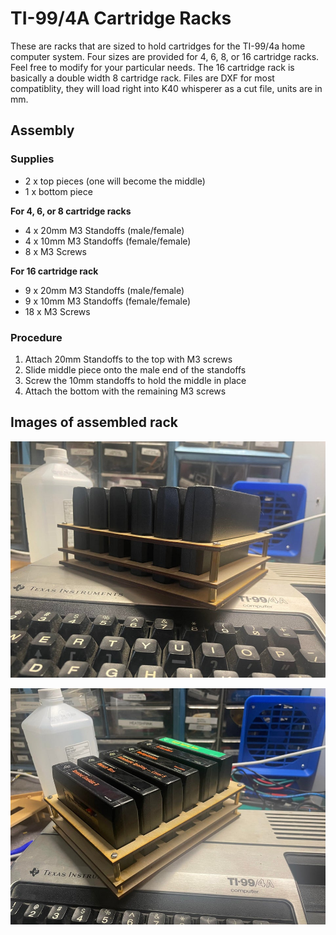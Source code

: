 # TI-99/4A Cartridge Racks

These are racks that are sized to hold cartridges for the TI-99/4a home computer system.  Four sizes are provided for 4, 6, 8, or 16 cartridge racks.  Feel free to modify for your particular needs.  The 16 cartridge rack is basically a double width 8 cartridge rack.
Files are DXF for most compatiblity, they will load right into K40 whisperer as a cut file, units are in mm.

## Assembly

### Supplies

- 2 x top pieces (one will become the middle)
- 1 x bottom piece

**For 4, 6, or 8 cartridge racks**
- 4 x 20mm M3 Standoffs (male/female)
- 4 x 10mm M3 Standoffs (female/female)
- 8 x M3 Screws

**For 16 cartridge rack**
- 9 x 20mm M3 Standoffs (male/female)
- 9 x 10mm M3 Standoffs (female/female)
- 18 x M3 Screws

### Procedure

1. Attach 20mm Standoffs to the top with M3 screws 
2. Slide middle piece onto the male end of the standoffs
3. Screw the 10mm standoffs to hold the middle in place
4. Attach the bottom with the remaining M3 screws

## Images of assembled rack

![Rack-Image](https://github.com/ktelep/TI99_cart_rack/blob/main/Cart_holder.jpg)

![Rack-Image2](https://github.com/ktelep/TI99_cart_rack/blob/main/Cart_holder_2.jpg)
